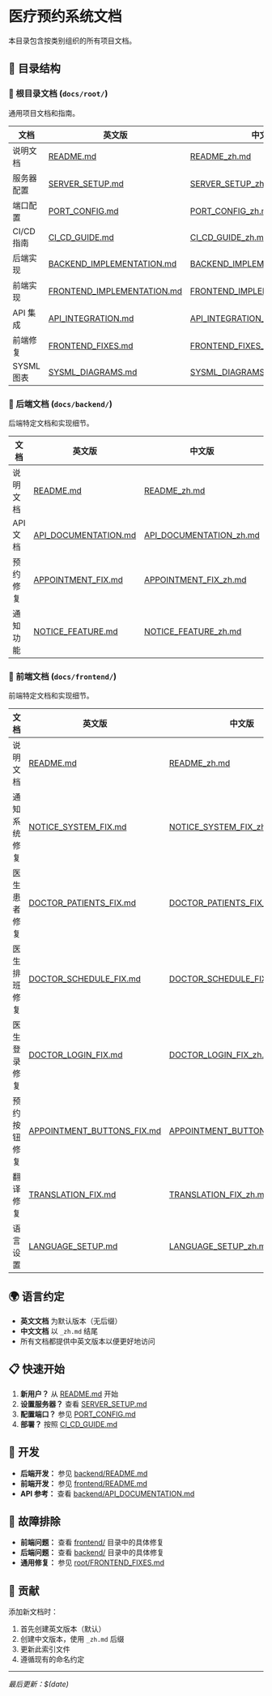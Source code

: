# 医疗预约系统文档

本目录包含按类别组织的所有项目文档。

## 📁 目录结构

### 📂 根目录文档 (`docs/root/`)
通用项目文档和指南。

| 文档 | 英文版 | 中文版 |
|------|--------|--------|
| 说明文档 | [README.md](root/README.md) | [README_zh.md](root/README_zh.md) |
| 服务器配置 | [SERVER_SETUP.md](root/SERVER_SETUP.md) | [SERVER_SETUP_zh.md](root/SERVER_SETUP_zh.md) |
| 端口配置 | [PORT_CONFIG.md](root/PORT_CONFIG.md) | [PORT_CONFIG_zh.md](root/PORT_CONFIG_zh.md) |
| CI/CD 指南 | [CI_CD_GUIDE.md](root/CI_CD_GUIDE.md) | [CI_CD_GUIDE_zh.md](root/CI_CD_GUIDE_zh.md) |
| 后端实现 | [BACKEND_IMPLEMENTATION.md](root/BACKEND_IMPLEMENTATION.md) | [BACKEND_IMPLEMENTATION_zh.md](root/BACKEND_IMPLEMENTATION_zh.md) |
| 前端实现 | [FRONTEND_IMPLEMENTATION.md](root/FRONTEND_IMPLEMENTATION.md) | [FRONTEND_IMPLEMENTATION_zh.md](root/FRONTEND_IMPLEMENTATION_zh.md) |
| API 集成 | [API_INTEGRATION.md](root/API_INTEGRATION.md) | [API_INTEGRATION_zh.md](root/API_INTEGRATION_zh.md) |
| 前端修复 | [FRONTEND_FIXES.md](root/FRONTEND_FIXES.md) | [FRONTEND_FIXES_zh.md](root/FRONTEND_FIXES_zh.md) |
| SYSML 图表 | [SYSML_DIAGRAMS.md](root/SYSML_DIAGRAMS.md) | [SYSML_DIAGRAMS_zh.md](root/SYSML_DIAGRAMS_zh.md) |

### 📂 后端文档 (`docs/backend/`)
后端特定文档和实现细节。

| 文档 | 英文版 | 中文版 |
|------|--------|--------|
| 说明文档 | [README.md](backend/README.md) | [README_zh.md](backend/README_zh.md) |
| API 文档 | [API_DOCUMENTATION.md](backend/API_DOCUMENTATION.md) | [API_DOCUMENTATION_zh.md](backend/API_DOCUMENTATION_zh.md) |
| 预约修复 | [APPOINTMENT_FIX.md](backend/APPOINTMENT_FIX.md) | [APPOINTMENT_FIX_zh.md](backend/APPOINTMENT_FIX_zh.md) |
| 通知功能 | [NOTICE_FEATURE.md](backend/NOTICE_FEATURE.md) | [NOTICE_FEATURE_zh.md](backend/NOTICE_FEATURE_zh.md) |

### 📂 前端文档 (`docs/frontend/`)
前端特定文档和实现细节。

| 文档 | 英文版 | 中文版 |
|------|--------|--------|
| 说明文档 | [README.md](frontend/README.md) | [README_zh.md](frontend/README_zh.md) |
| 通知系统修复 | [NOTICE_SYSTEM_FIX.md](frontend/NOTICE_SYSTEM_FIX.md) | [NOTICE_SYSTEM_FIX_zh.md](frontend/NOTICE_SYSTEM_FIX_zh.md) |
| 医生患者修复 | [DOCTOR_PATIENTS_FIX.md](frontend/DOCTOR_PATIENTS_FIX.md) | [DOCTOR_PATIENTS_FIX_zh.md](frontend/DOCTOR_PATIENTS_FIX_zh.md) |
| 医生排班修复 | [DOCTOR_SCHEDULE_FIX.md](frontend/DOCTOR_SCHEDULE_FIX.md) | [DOCTOR_SCHEDULE_FIX_zh.md](frontend/DOCTOR_SCHEDULE_FIX_zh.md) |
| 医生登录修复 | [DOCTOR_LOGIN_FIX.md](frontend/DOCTOR_LOGIN_FIX.md) | [DOCTOR_LOGIN_FIX_zh.md](frontend/DOCTOR_LOGIN_FIX_zh.md) |
| 预约按钮修复 | [APPOINTMENT_BUTTONS_FIX.md](frontend/APPOINTMENT_BUTTONS_FIX.md) | [APPOINTMENT_BUTTONS_FIX_zh.md](frontend/APPOINTMENT_BUTTONS_FIX_zh.md) |
| 翻译修复 | [TRANSLATION_FIX.md](frontend/TRANSLATION_FIX.md) | [TRANSLATION_FIX_zh.md](frontend/TRANSLATION_FIX_zh.md) |
| 语言设置 | [LANGUAGE_SETUP.md](frontend/LANGUAGE_SETUP.md) | [LANGUAGE_SETUP_zh.md](frontend/LANGUAGE_SETUP_zh.md) |

## 🌍 语言约定

- **英文文档** 为默认版本（无后缀）
- **中文文档** 以 `_zh.md` 结尾
- 所有文档都提供中英文版本以便更好地访问

## 📋 快速开始

1. **新用户？** 从 [README.md](root/README.md) 开始
2. **设置服务器？** 查看 [SERVER_SETUP.md](root/SERVER_SETUP.md)
3. **配置端口？** 参见 [PORT_CONFIG.md](root/PORT_CONFIG.md)
4. **部署？** 按照 [CI_CD_GUIDE.md](root/CI_CD_GUIDE.md)

## 🔧 开发

- **后端开发：** 参见 [backend/README.md](backend/README.md)
- **前端开发：** 参见 [frontend/README.md](frontend/README.md)
- **API 参考：** 查看 [backend/API_DOCUMENTATION.md](backend/API_DOCUMENTATION.md)

## 🐛 故障排除

- **前端问题：** 查看 [frontend/](frontend/) 目录中的具体修复
- **后端问题：** 查看 [backend/](backend/) 目录中的具体修复
- **通用修复：** 参见 [root/FRONTEND_FIXES.md](root/FRONTEND_FIXES.md)

## 📝 贡献

添加新文档时：
1. 首先创建英文版本（默认）
2. 创建中文版本，使用 `_zh.md` 后缀
3. 更新此索引文件
4. 遵循现有的命名约定

---

*最后更新：$(date)*
